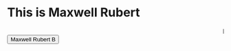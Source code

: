
<!DOCTYPE html>
<html>
<head>
</head>
<body>

<h1>This is Maxwell Rubert</h1>
<marquee>I'm from Kanyakumari, I am glad to learn front end development rn!</marquee>
<a href="">
  <button>Maxwell Rubert B</button>
</a>
</body>
</html>
